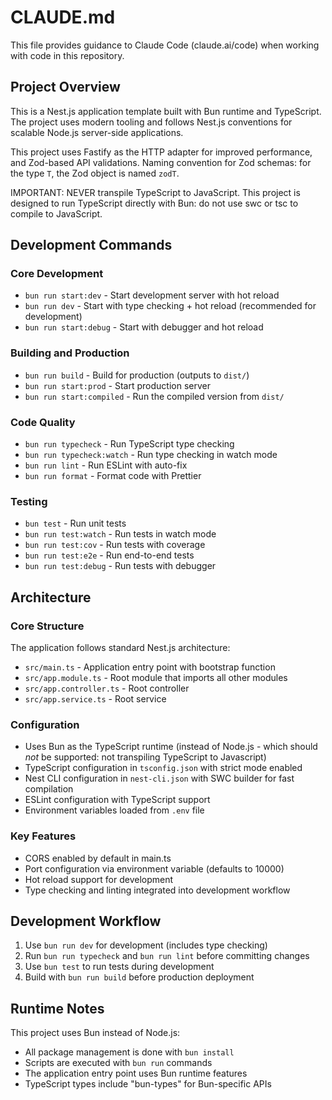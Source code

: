 # CLAUDE.md

This file provides guidance to Claude Code (claude.ai/code) when working with code in this repository.

## Project Overview

This is a Nest.js application template built with Bun runtime and TypeScript.
The project uses modern tooling and follows Nest.js conventions for scalable Node.js server-side applications.

This project uses Fastify as the HTTP adapter for improved performance, and Zod-based API validations.
Naming convention for Zod schemas: for the type `T`, the Zod object is named `zodT`.

IMPORTANT: NEVER transpile TypeScript to JavaScript. This project is designed to run TypeScript directly with Bun: do not use swc or tsc to compile to JavaScript.

## Development Commands

### Core Development
- `bun run start:dev` - Start development server with hot reload
- `bun run dev` - Start with type checking + hot reload (recommended for development)
- `bun run start:debug` - Start with debugger and hot reload

### Building and Production
- `bun run build` - Build for production (outputs to `dist/`)
- `bun run start:prod` - Start production server
- `bun run start:compiled` - Run the compiled version from `dist/`

### Code Quality
- `bun run typecheck` - Run TypeScript type checking
- `bun run typecheck:watch` - Run type checking in watch mode
- `bun run lint` - Run ESLint with auto-fix
- `bun run format` - Format code with Prettier

### Testing
- `bun test` - Run unit tests
- `bun run test:watch` - Run tests in watch mode
- `bun run test:cov` - Run tests with coverage
- `bun run test:e2e` - Run end-to-end tests
- `bun run test:debug` - Run tests with debugger

## Architecture

### Core Structure
The application follows standard Nest.js architecture:
- `src/main.ts` - Application entry point with bootstrap function
- `src/app.module.ts` - Root module that imports all other modules
- `src/app.controller.ts` - Root controller
- `src/app.service.ts` - Root service

### Configuration
- Uses Bun as the TypeScript runtime (instead of Node.js - which should *not* be supported: not transpiling TypeScript to Javascript)
- TypeScript configuration in `tsconfig.json` with strict mode enabled
- Nest CLI configuration in `nest-cli.json` with SWC builder for fast compilation
- ESLint configuration with TypeScript support
- Environment variables loaded from `.env` file

### Key Features
- CORS enabled by default in main.ts
- Port configuration via environment variable (defaults to 10000)
- Hot reload support for development
- Type checking and linting integrated into development workflow

## Development Workflow

1. Use `bun run dev` for development (includes type checking)
2. Run `bun run typecheck` and `bun run lint` before committing changes
3. Use `bun test` to run tests during development
4. Build with `bun run build` before production deployment

## Runtime Notes

This project uses Bun instead of Node.js:
- All package management is done with `bun install`
- Scripts are executed with `bun run` commands
- The application entry point uses Bun runtime features
- TypeScript types include "bun-types" for Bun-specific APIs